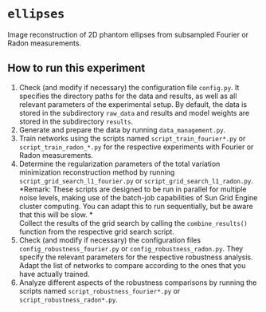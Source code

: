 # `ellipses`

Image reconstruction of 2D phantom ellipses from subsampled Fourier or Radon measurements.

## How to run this experiment

1. Check (and modify if necessary) the configuration file `config.py`. It specifies the directory paths for the data and results, as well as all relevant parameters of the experimental setup. By default, the data is stored in the subdirectory `raw_data` and results and model weights are stored in the subdirectory `results`.
2. Generate and prepare the data by running `data_management.py`.
3. Train networks using the scripts named `script_train_fourier*.py` or `script_train_radon_*.py` for the respective experiments with Fourier or Radon measurements.
4. Determine the regularization parameters of the total variation minimization reconstruction method by running `script_grid_search_l1_fourier.py` or `script_grid_search_l1_radon.py`.  
 *Remark: These scripts are designed to be run in parallel for multiple noise levels, making use of the batch-job capabilities of Sun Grid Engine cluster computing. You can adapt this to run sequentially, but be aware that this will be slow. *  
 Collect the results of the grid search by calling the `combine_results()` function from the respective grid search script.
5. Check (and modify if necessary) the configuration files `config_robustness_fourier.py` or `config_robustness_radon.py`. They specify the relevant parameters for the respective robustness analysis. Adapt the list of networks to compare according to the ones that you have actually trained.
6. Analyze different aspects of the robustness comparisons by running the scripts named `script_robustness_fourier*.py` or `script_robustness_radon*.py`.

